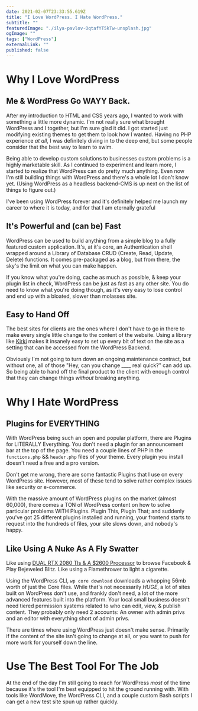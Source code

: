 ```yaml
---
date: 2021-02-07T23:33:55.619Z
title: "I Love WordPress. I Hate WordPress." 
subtitle: ""
featuredImage: "./ilya-pavlov-OqtafYT5kTw-unsplash.jpg"
ogImage: ""
tags: ["WordPress"]
externalLink: ""
published: false
---
```


# Why I Love WordPress

## Me & WordPress Go WAYY Back.

After my introduction to HTML and CSS years ago, I wanted to work with something a little more dynamic. I'm not really sure what brought WordPress and I together, but I'm sure glad it did. I got started just modifying existing themes to get them to look how I wanted. Having no PHP experience _at all_, I was definitely diving in to the deep end, but some people consider that the best way to learn to swim. 

Being able to develop custom solutions to businesses custom problems is a highly marketable skill. As I continued to experiment and learn more, I started to realize that WordPress can do pretty much anything. Even now I'm still building things with WordPress and there's a whole lot I don't know yet. (Using WordPress as a headless backend-CMS is up next on the list of things to figure out.) 

I've been using WordPress forever and it's definitely helped me launch my career to where it is today, and for that I am eternally grateful 

## It's Powerful and (can be) Fast

WordPress can be used to build anything from a simple blog to a fully featured custom application. It's, at it's core, an Authentication shell wrapped around a Library of Database CRUD (Create, Read, Update, Delete) functions. It comes pre-packaged as a blog, but from there, the sky's the limit on what you can make happen.

If you know what you're doing, cache as much as possible, & keep your plugin list in check, WordPress can be just as fast as any other site. You do need to know what you're doing though, as it's very easy to lose control and end up with a bloated, slower than molasses site. 

## Easy to Hand Off

The best sites for clients are the ones where I don't have to go in there to make every single little change to the content of the website. Using a library like [Kirki](https://kirki.org/) makes it insanely easy to set up every bit of text on the site as a setting that can be accessed from the WordPress Backend. 

Obviously I'm not going to turn down an ongoing maintenance contract, but without one, all of those "Hey, can you change \_\_\_\_ real quick?" can add up. So being able to hand off the final product to the client with enough control that they can change things _without_ breaking anything. 

# Why I Hate WordPress

## Plugins for EVERYTHING

With WordPress being such an open and popular platform, there are Plugins for LITERALLY Everything. You don't need a plugin for an announcement bar at the top of the page. You need a couple lines of PHP in the `functions.php` && `header.php` files of your theme. Every plugin you install doesn't need a free and a pro version.

Don't get me wrong, there are some fantastic Plugins that I use on every WordPress site. However, most of these tend to solve rather complex issues like security or e-commerce. 

With the massive amount of WordPress plugins on the market (almost 60,000), there comes a TON of WordPress content on how to solve particular problems WITH Plugins. Plugin This, Plugin That; and suddenly you've got 25 different plugins installed and running, your frontend starts to request into the hundreds of files, your site slows down, and nobody's happy. 


## Like Using A Nuke As A Fly Swatter

Like using [DUAL RTX 2080 TIs & A $2600 Processor](https://amzn.to/36RAkig) to browse Facebook & Play Bejeweled Blitz. Like using a Flamethrower to light a cigarette. 

Using the WordPress CLI, `wp core download` downloads a whopping 56mb worth of just the Core files. While that's not necessarily _HUGE_, a lot of sites built on WordPress don't use, and frankly don't need, a lot of the more advanced features built into the platform. Your local small business doesn't need tiered permission systems related to who can edit, view, & publish content. They probably only need 2 accounts: An owner with admin privs and an editor with everything short of admin privs. 

There are times where using WordPress just doesn't make sense. Primarily if the content of the site isn't going to change at all, or you want to push for more work for yourself down the line. 


# Use The Best Tool For The Job

At the end of the day I'm still going to reach for WordPress _most_ of the time because it's the tool I'm best equipped to hit the ground running with. With tools like WordMove, the WordPress CLI, and a couple custom Bash scripts I can get a new test site spun up rather quickly. 
